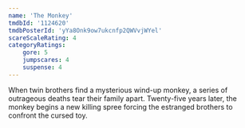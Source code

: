 ```yaml
---
name: 'The Monkey'
tmdbId: '1124620'
tmdbPosterId: 'yYa8Onk9ow7ukcnfp2QWVvjWYel'
scareScaleRating: 4
categoryRatings:
    gore: 5
    jumpscares: 4
    suspense: 4
---
```

When twin brothers find a mysterious wind-up monkey, a series of outrageous deaths tear their family apart. Twenty-five years later, the monkey begins a new killing spree forcing the estranged brothers to confront the cursed toy.